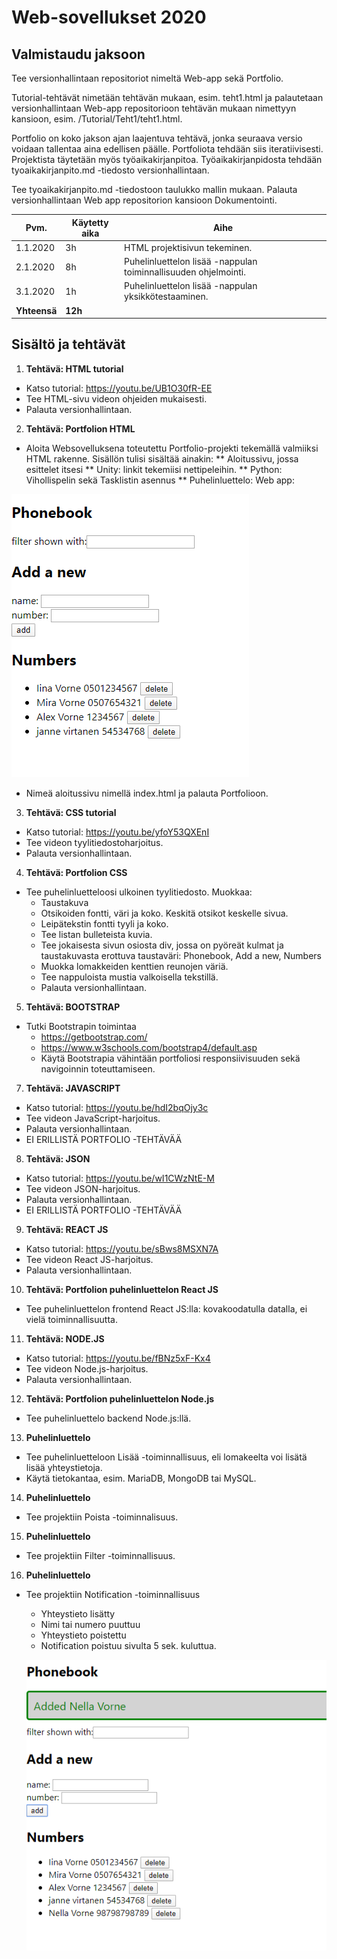 
# Web-sovellukset 2020 

## Valmistaudu jaksoon
Tee versionhallintaan repositoriot nimeltä Web-app sekä Portfolio.

Tutorial-tehtävät nimetään tehtävän mukaan, esim. teht1.html ja palautetaan versionhallintaan Web-app repositorioon tehtävän mukaan nimettyyn kansioon, esim. /Tutorial/Teht1/teht1.html. 
  
Portfolio on koko jakson ajan laajentuva tehtävä, jonka seuraava versio voidaan tallentaa aina edellisen päälle. Portfoliota tehdään siis iteratiivisesti. Projektista täytetään myös työaikakirjanpitoa. Työaikakirjanpidosta tehdään tyoaikakirjanpito.md -tiedosto versionhallintaan.  

Tee tyoaikakirjanpito.md -tiedostoon taulukko mallin mukaan. Palauta versionhallintaan Web app repositorion kansioon Dokumentointi. 

| Pvm. | Käytetty aika | Aihe |
| ------------- | ------------- | ------------- |
| 1.1.2020 | 3h  | HTML projektisivun tekeminen. |
| 2.1.2020 | 8h  | Puhelinluettelon lisää -nappulan toiminnallisuuden ohjelmointi.  |
| 3.1.2020 | 1h  | Puhelinluettelon lisää -nappulan yksikkötestaaminen. |
| **Yhteensä** | **12h** |  |  
 
## Sisältö ja tehtävät
1. **Tehtävä: HTML tutorial**
  * Katso tutorial: https://youtu.be/UB1O30fR-EE
  * Tee HTML-sivu videon ohjeiden mukaisesti.
  * Palauta versionhallintaan.  
2. **Tehtävä: Portfolion HTML** 
  * Aloita Websovelluksena toteutettu Portfolio-projekti tekemällä valmiiksi HTML rakenne. Sisällön tulisi sisältää ainakin:
  ** Aloitussivu, jossa esittelet itsesi 
  ** Unity: linkit tekemiisi nettipeleihin.
  ** Python: Vihollispelin sekä Tasklistin asennus 
  ** Puhelinluettelo: Web app:
  
![HTML](HTML.png)

* Nimeä aloitussivu nimellä index.html ja palauta Portfolioon.

3. **Tehtävä: CSS tutorial**
  * Katso tutorial: https://youtu.be/yfoY53QXEnI
  * Tee videon tyylitiedostoharjoitus.
  * Palauta versionhallintaan.
  
4. **Tehtävä: Portfolion CSS** 
  * Tee puhelinluetteloosi ulkoinen tyylitiedosto. Muokkaa:
    * Taustakuva
    * Otsikoiden fontti, väri ja koko. Keskitä otsikot keskelle sivua. 
    * Leipätekstin fontti tyyli ja koko.
    * Tee listan bulleteista kuvia.
    * Tee jokaisesta sivun osiosta div, jossa on pyöreät kulmat ja taustakuvasta erottuva taustaväri: Phonebook, Add a new, Numbers
    * Muokka lomakkeiden kenttien reunojen väriä.
    * Tee nappuloista mustia valkoisella tekstillä.
    * Palauta versionhallintaan.

5. **Tehtävä: BOOTSTRAP**
  * Tutki Bootstrapin toimintaa
    * https://getbootstrap.com/
    * https://www.w3schools.com/bootstrap4/default.asp
    * Käytä Bootstrapia vähintään portfoliosi responsiivisuuden sekä navigoinnin toteuttamiseen.  

7. **Tehtävä: JAVASCRIPT**
  * Katso tutorial: https://youtu.be/hdI2bqOjy3c
  * Tee videon JavaScript-harjoitus.
  * Palauta versionhallintaan.
  * EI ERILLISTÄ PORTFOLIO -TEHTÄVÄÄ

8. **Tehtävä: JSON**
  * Katso tutorial: https://youtu.be/wI1CWzNtE-M
  * Tee videon JSON-harjoitus.
  * Palauta versionhallintaan.
  * EI ERILLISTÄ PORTFOLIO -TEHTÄVÄÄ

9. **Tehtävä: REACT JS**
  * Katso tutorial: https://youtu.be/sBws8MSXN7A
  * Tee videon React JS-harjoitus.
  * Palauta versionhallintaan.
  
10. **Tehtävä: Portfolion puhelinluettelon React JS** 
  * Tee puhelinluettelon frontend React JS:lla: kovakoodatulla datalla, ei vielä toiminnallisuutta.
    
11. **Tehtävä: NODE.JS**
  * Katso tutorial: https://youtu.be/fBNz5xF-Kx4
  * Tee videon Node.js-harjoitus.
  * Palauta versionhallintaan.
  
12. **Tehtävä: Portfolion puhelinluettelon Node.js** 
  * Tee puhelinluettelo backend Node.js:llä.

13. **Puhelinluettelo**
  * Tee puhelinluetteloon Lisää -toiminnallisuus, eli lomakeelta voi lisätä lisää yhteystietoja. 
  * Käytä tietokantaa, esim. MariaDB, MongoDB tai MySQL.

14. **Puhelinluettelo**
  * Tee projektiin Poista -toiminnalisuus.

15. **Puhelinluettelo**
  * Tee projektiin Filter -toiminnallisuus.

16. **Puhelinluettelo**
  * Tee projektiin Notification -toiminnallisuus
    * Yhteystieto lisätty
    * Nimi tai numero puuttuu
    * Yhteystieto poistettu 
    * Notification poistuu sivulta 5 sek. kuluttua.

    ![ADDED](added.png)


